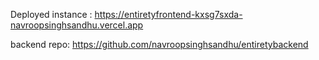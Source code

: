 Deployed instance :
https://entiretyfrontend-kxsg7sxda-navroopsinghsandhu.vercel.app

backend repo:
https://github.com/navroopsinghsandhu/entiretybackend
